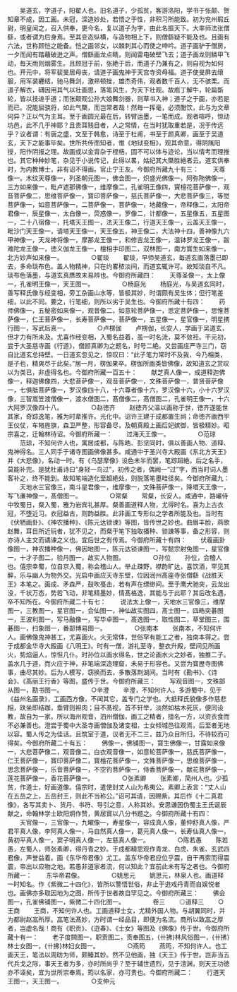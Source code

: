 <!-- { "loadSidebar": true } -->
　　吴道玄，字道子，阳翟人也。旧名道子，少孤贫，客游洛阳，学书于张颠、贺知章不成，因工画。未冠，深造妙处，若悟之于性，非积习所能致。初为兖州瑕丘尉，明皇闻之，召入供奉，更今名，复以道子为字，由此名振天下。大率师法张僧繇，或者谓为后身焉。至其变态纵横，与造物相上下，则僧繇疑不能及也。且画有六法，世称顾恺之能备。恺之画邻女，以棘刺其心而使之呻吟。道子画驴于僧房，一夕而闻有踏藉破迸之声。僧繇画龙点睛，则闻雷电破壁飞去；道子画龙则鳞甲飞动，毎天雨则烟雾生。且顾冠于前，张絶于后，而道子乃兼有之，则自视为如何也。开元中，将军裴旻居母丧，请道子画鬼神于天宫寺资母福。道子使旻屏去缞服，用军装纒结，驰马舞剑，激昻顿挫，雄杰奇伟，观者数千百人，无不骇栗。而道子解衣，礴因用其气以壮画思，落笔风生，为天下壮观。故庖丁解牛，轮扁斲轮，皆以技进乎道；而张颠观公孙大娘舞剑器，则草书入神；道子之于画，亦若是而已。况能屈骁将，如此气槩，而岂常者哉！然毎一挥毫，必须酣饮，此与为文章何异？正以气为主耳。至于画圆光最在后，转臂运墨，一笔而成。观者喧呼，惊动坊邑，此不几于神耶？且贵耳贱目者，人之常情，在当时犹取重若是，况于传远乎？议者谓：有唐之盛，文至于韩愈，诗至于杜甫，书至于颜真卿，画至于吴道玄，天下之能事毕矣。世所共传而知者，惟《地狱变相》，观其命意，得阴隲阳授，阳作阴报之理。故画或以金胄杂于桎梏，固不可以体与迹论，当以情考而理推也。其它种种妙笔，杂见于小说传记，此得以畧，姑纪其大槩胜絶者云。道玄供奉时，为内教博士，非有诏不得画。官止宁王友。今御府所藏九十有三：
　　天尊像一。木纹天尊像一，列圣朝元图一，佛会图一，炽盛光佛像一，阿弥陁佛像一，三方如来像一，毗卢遮那佛像一，维摩像二，孔雀明王像四，寳檀花菩萨像一，观音菩萨像二，思维菩萨像一，寳印菩萨像一，慈氏菩萨像一，大悲菩萨像三，等觉菩萨像一，如意菩萨像一，二菩萨像一，菩萨像一，地藏像一，帝释像二，太阳帝君像一，辰星像一，太白像一，荧惑像一，罗像二，计都像一，五星像五，五星图一，二十八宿像一，托塔天王图一，法天王像二，行道天王像一，云盖天王像一，毗沙门天王像一，请塔天王像一，天王像五，神王像二，大法神十四，善神像九六甲神像一，天龙神将像一，摩那龙王像一，和修吉龙王像一，温钵罗龙王像一，跋难陀龙王像一，徳义伽龙王像一，檀相手印图二，双林图一，南方寳生如来像一，北方妙声如来像一。
　　
　　○翟琰
　　翟琰，早师吴道玄，毎道玄画落墨已即去，多命琰布色。盖人物精神，只在约畧秾淡间，而道玄辄许可。故知琰自不凡。琰布色落墨，与道玄真赝故未易辨也。今御府所藏四：
　　天尊圣像一，太上像一，孔雀明王像一，天王图一。
　　
　　○杨庭光
　　杨庭光，与吴道玄同时，善写释氏像与经变相，旁工杂画山水等，皆极其妙，时谓颇有吴生体；但行笔差细，以此不同。要之，行笔细，则所以劣于吴生也。今御府所藏十有四：
　　药师佛像一，五秘密如来像一，观音像二，如意轮菩萨像一，思定菩萨像一，思惟菩萨像一，仁王菩萨像一，长寿菩萨像一，菩萨像一，五星像一，星官像一，明星携行图一，写武后真一。
　　
　　○卢楞伽
　　卢楞伽，长安人，学画于吴道玄，但才力有所未及。尤喜作经变相，入蜀名益着，虽一时名流，莫不敛衽。干元初，尝于大圣慈寺画《行道》，僧颜真卿为之题名，时号二絶。又尝画庄严寺三门，窃自比道玄总持壁。一日道玄忽见之，惊叹曰：“此子笔力常时不及我，今乃相类，是子也，精爽尽于此矣。”居一月，楞伽果卒。楞伽所画类皆佛像，故知道玄之赏叹以为类已，非虚得名也。今御府所藏一百五十：
　　献芝真人像一，成道释迦佛像一，释迦佛像四，大悲菩萨像一，观音菩萨像一，文殊菩萨像一，普贤菩萨像一，七俱胝菩萨像一，罗汉像四十八，十六尊者像十六，罗汉像十六，小十六罗汉像，三智嵩笠渡僧像一，渡水僧图二，髙僧像二，髙僧图二，孔雀明王像一，十六大阿罗汉像四十八。
　　
　　○赵徳齐
　　赵徳齐父温以画称于世，徳齐遂能世其家，奇踪逸笔，雅为时辈推许。光化中。诏许王建于成都置生祠；命徳齐画西平王仪仗，车辂旌旗，森卫严整，形容备尽，及朝真殿上画后妃嫔御，皆极精妙。昭宗喜之，迁翰林待诏。今御府所藏一：
　　过海天王像一。
　　
　　○范琼
　　范琼，不知何许人也，寓居成都，与陈皓、彭坚同时，俱以善画人物、道释、鬼神得名。三人同手于诸寺图画佛像甚多。咸通中于圣兴寺大殿画《东北方天王》并《大悲像》，名动一时。有《乌瑟摩像》设色未半而罢，笔踪超絶，后之名手，莫能补完。是犹杜甫诗曰“身轻一鸟过”，初传之者，偶阙一“过”字，而当时词人墨客补之，终不能到。故知笔端造化至超絶处，则脱落笔墨畦径矣。今御府所藏九：
　　天地水三官像三，南斗星君像一，维摩像一，文殊菩萨像一，降塔天王像一，写飞亷神像一，髙僧图一。
　　
　　○常粲
　　常粲，长安人。咸通中，路巗侍中牧蜀日，粲入蜀，雅为岩宾礼甚厚。粲善画道释人物，尤得时名。喜为上古衣冠，不堕近习。衣冠益古，则韵益胜。此非画工专形似之学者所能及也。当时有《伏牺画卦》、《神农播种》、《陈元达锁谏》等图，皆传世之妙也。曲眉丰脸，燕歌赵舞，耳目所近玩者，犹不见之，而粲于笔下独取播种、锁諌等事，备之形容，则亦诗人主文而谲谏之义也。宜后世之有传焉。今御府所藏十有四：
　　伏羲画卦像图一，神农播种像一，佛因地图一，陈元达锁谏图一，写懿宗射兔图一，星官像一，十才子图二，验丹图一，故实人物图。
　　
　　○孙位
　　孙位，会稽人也。僖宗幸蜀，位自京入蜀，称会稽山人。举止疎野，襟韵旷达，喜饮酒，罕见其醉，乐与幽人为物外交。光启中画应天寺东壁，位因润州髙座寺张僧繇《战胜天王》本笔之。画成、矛森严，鼓吹戞击，若有声在缥缈间。至于鹰犬驰突，云龙出没，千状万态，势若飞动，非笔精墨妙，情髙格逸，其能与于此耶？其后改名遇，卒不知所在。今御府所藏二十有七：
　　说法太上像一，天地水三官像三，维摩图一，三教图一，星官图一，会仙图一，神仙故实图四，髙士图一，四皓奕碁图一，王波利图一，写马融像一，写毕卓图一，髙逸图一，取性图二，草堂图三，围碁图一，扫象图一，番部博易图一。
　　
　　○张南本
　　张南本，不知何许人。画佛像鬼神甚工，尤喜画火。火无常体，世俗罕有能工之者，独南本得之。尝于成都金华寺大殿画《八明王》。时有一僧，游礼至寺，整衣升殿，壁间见所画火，势焰逼人，惊怛几仆。时孙位以画水得名，世之论画水火之妙者，独推二子。盖水几于道，而火应于神，非笔端深造理窟，未易于形容也。又尝为寳歴寺图佛事，曲尽其妙。后为人模写，窃换而去，多散落荆湖间。当时有《勘书》、《诗会》、《髙丽王行香》等图，盛传于世。今御府所藏三：
　　写观音图一，文殊部从图一，勘书图一。
　　
　　○辛澄
　　辛澄，不知何许人。多游蜀中，见于《益州名画录》，工画西方像，不闻其它，盖专门之学也。大抵释氏貌像多作慈悲相，趺坐即结跏，埀臂则袒肉；目不髙视，首不轩举，淡然如枯木死灰，便同设教，故自为一家。所以海州观音，泗州僧伽，画工之精者，擅名一方，以资衣食而不必兼善也。澄尝于蜀中大圣寺画僧伽及诸变相，士女倾城邑往观焉，后至者无地以容。蜀人传之为佳话。且筑室于道，议者无不二三，兹乃众目所归，不待较而可得矣。今御府所藏二十有五：
　　佛像一，佛铺图一，寳生佛像一，甘露如来像一，大悲菩萨像二，观音像二，白衣观音像一，如意轮菩萨像一，慈氏菩萨像一，仁王菩萨像一，寳印菩萨像二，寳檀花菩萨像一，文殊菩萨像一，思维菩萨像一，思念菩萨像一，乐音菩萨像一，不空钓菩萨像一，侍香菩萨像一，献花菩萨像一，莲花菩萨像一，香花菩萨像一。
　　
　　○张素卿
　　张素卿，简州人也。少孤贫，作道士，好画道像。僖宗时，遣使封丈人山为希夷公。素卿上表言：“丈人山在五岳之上，五岳封王，则此不当称公。”诏可其请，因赐紫。其后作《十二真君像》，各写其卖卜、货丹、书符、导引之意，人称其妙。安思谦因伪蜀主王氏诞辰献之，命翰林学士欧阳炯作赞，黄居寳以八分书题之。今御府所藏十有四：
　　天官像一，三官像一，九曜像一，寿星像一，容成真人像，董仲舒真人像，严君平真人像，李阿真人像一，马自然真人像一，葛元真人像一，长寿仙真人像一，黄初平真人像一，窦子明真人像一，左慈真人像一。
　　
　　○陈若愚
　　陈若愚，左蜀人，师张素卿，得丹青之妙。于成都精思观作青龙、白虎、朱雀、玄武四君像，声誉益着。画《东华帝君像》尤工。盖东华帝君应位乎震，自干再索而得震震，帝出以应物之地。若愚非道家者流，何以知此？宜前此未有写之者也。今御府所藏一：
　　东华帝君像。
　　
　　○姚思元
　　姚思元，林泉人也。画道释一时知名。作《紫微二十四化》，皆所以警悟世俗，非止于逰戏丹青而自娱悦者也。画佛亦多取因地为之图，所传于世者故自罕见之。今御府所藏三：
　　佛会图一，孔雀佛铺图一，紫微二十四化图一。
　　
　　卷三
　　◎道释三
　　○王商
　　王商，不知何许人也。工画道释士女，尤精外国人物。与胡翼同时，并为都尉赵嵓所厚。嵓笔法髙妙，方时谓一经品目，即便为名流。商所以致嵓之厚者，岂虚名哉！商有《职贡》、《逰春》、《士女》等图及《佛像》传于世。今御府所藏十有一：
　　老子度闗图一，职贡图二，贡奉图五，{卄拂}林风俗图一，{卄拂}林士女图一，{卄拂}林妇女图一。
　　
　　○燕筠
　　燕筠，不知何许人。也工画天王，笔法以周昉为师，颇臻其妙。然不见他画，独《天王》传于世。岂非当五代兵戈之际，事天王者为多，亦时所尚乎？至于辅世遗烈，见于澶渊，则天王功徳亦不诬矣，宜为世所崇奉焉。筠以名家，亦可贵也。今御府所藏二：
　　行道天王图一，天王图一。
　　
　　○支仲元
